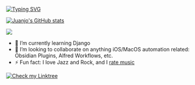 [![Typing SVG](https://readme-typing-svg.demolab.com?font=Montserrat&pause=1000&color=000000&random=false&width=435&lines=Hi!+I'm+Juanjo)](https://git.io/typing-svg)

[![Juanjo's GitHub stats](https://github-readme-stats.vercel.app/api?username=jjdiazo1)](https://github.com/anuraghazra/github-readme-stats)

<image src="https://github-readme-stats.vercel.app/api/top-langs?username=jjdiazo1&layout=compact&show_icons=true" />

- 🌱 I’m currently learning Django
- 👯 I’m looking to collaborate on anything iOS/MacOS automation related: Obsidian Plugins, Alfred Workflows, etc.
- ⚡ Fun fact: I love Jazz and Rock, and I [rate music](https://rateyourmusic.com/~whosjuanjo)

<div>
<a href="https://linktr.ee/whosjuanjo">
<img src="https://img.shields.io/badge/More_here:-Linktree-blue" alt="Check my Linktree">
</a>
  
<!--

Here are some ideas to get you started:
- 🌱 I’m currently learning ...
- 👯 I’m looking to collaborate on ...
- 🤔 I’m looking for help with ...
- 💬 Ask me about ...
- 📫 How to reach me: ...
- 😄 Pronouns: ...
- ⚡ Fun fact: ...
-->
